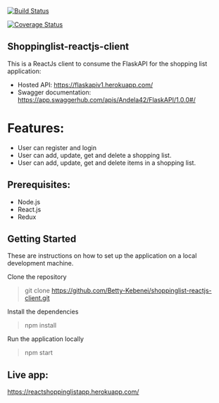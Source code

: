 [![Build Status](https://travis-ci.org/Betty-Kebenei/shoppinglist-reactjs-client.svg?branch=master)](https://travis-ci.org/Betty-Kebenei/shoppinglist-reactjs-client)

[![Coverage Status](https://coveralls.io/repos/github/Betty-Kebenei/shoppinglist-reactjs-client/badge.svg?branch=develop)](https://coveralls.io/github/Betty-Kebenei/shoppinglist-reactjs-client?branch=develop)

## Shoppinglist-reactjs-client
This is a ReactJs client to consume the FlaskAPI for the shopping list application: 

* Hosted API: https://flaskapiv1.herokuapp.com/
* Swagger documentation: https://app.swaggerhub.com/apis/Andela42/FlaskAPI/1.0.0#/

# Features:
* User can register and login
* User can add, update, get and delete a shopping list.
* User can add, update, get and delete items in a shopping list.

## Prerequisites:
* Node.js
* React.js 
* Redux 

## Getting Started
These are instructions on how to set up the application on a local development machine.

Clone the repository
> git clone https://github.com/Betty-Kebenei/shoppinglist-reactjs-client.git

Install the dependencies
> npm install

Run the application locally
> npm start

## Live app:
https://reactshoppinglistapp.herokuapp.com/
